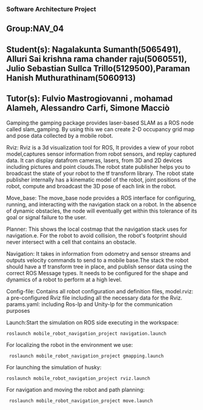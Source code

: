 ### Software Architecture Project

## Group:NAV_04

## Student(s): Nagalakunta Sumanth(5065491), Alluri Sai krishna rama chander raju(5060551), Julio Sebastian Sullca Trillo(5129500),Paraman Hanish Muthurathinam(5060913)

## Tutor(s): Fulvio Mastrogiovanni , mohamad Alameh, Alessandro Carfi, Simone Macciò

Gamping:the gamping package provides laser-based SLAM as a ROS node called slam_gamping. By using this we can create 2-D occupancy grid map and pose data collected by a mobile robot.

Rviz: Rviz is a 3d visualization tool for ROS, It provides a view of your robot model,captures sensor information from robot sensors, and replay captured data. It can display datafrom cameras, lasers, from 3D and 2D devices including pictures and point clouds.The robot state publisher helps you to broadcast the state of your robot to the tf transform library. The robot state publisher internally has a kinematic model of the robot, joint positions of the robot, compute and broadcast the 3D pose of each link in the robot.

Move_base: The move_base node provides a ROS interface for configuring, running, and interacting with the navigation stack on a robot. In the absence of dynamic obstacles, the  node will eventually get within this tolerance of its goal or signal failure to the user.

Planner: This shows the local costmap that the navigation stack uses for navigation.e. For the robot to avoid collision, the robot's footprint should never intersect with a cell that contains an obstacle.

Navigation: It takes in information from odometry and sensor streams and outputs velocity commands to send to a mobile base.The stack the robot should have a tf transform tree in place, and publish sensor data using the correct ROS Message types. It needs to be configured for the shape and dynamics of a robot to perform at a high level.

Config-file: Contains all robot configuration and definition files, model.rviz: a pre-configured Rviz file including all the necessary data for the Rviz.
params.yaml: including Ros-Ip and Unity-Ip for the communication purposes


Launch:Start the simulation on ROS side executing in the workspace:

`roslaunch mobile_robot_navigation_project navigation.launch`

For localizing the robot in the environment we use:

` roslaunch mobile_robot_navigation_project gmapping.launch`

For launching the simulation of husky:

`roslaunch mobile_robot_navigation_project rviz.launch`

For navigation and moving the robot and path planning:

` roslaunch mobile_robot_navigation_project move.launch`



